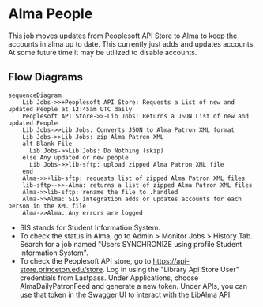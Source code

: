 # Alma People
  This job moves updates from Peoplesoft API Store to Alma to keep the accounts in alma up to date.  This currently just adds and updates accounts.  At some future time it may be utilized to disable accounts.

## Flow Diagrams


```mermaid
sequenceDiagram
    Lib Jobs->>+Peoplesoft API Store: Requests a List of new and updated People at 12:45am UTC daily
    Peoplesoft API Store->>-Lib Jobs: Returns a JSON List of new and updated People
    Lib Jobs->>Lib Jobs: Converts JSON to Alma Patron XML format
    Lib Jobs->>Lib Jobs: zip Alma Patron XML
    alt Blank File    
      Lib Jobs->>Lib Jobs: Do Nothing (skip)
    else Any updated or new people
      Lib Jobs->>lib-sftp: upload zipped Alma Patron XML file
    end
    Alma->>+lib-sftp: requests list of zipped Alma Patron XML files
    lib-sftp-->>-Alma: returns a list of zipped Alma Patron XML files
    Alma->>lib-sftp: rename the file to .handled
    Alma->>Alma: SIS integration adds or updates accounts for each person in the XML file
    Alma->>Alma: Any errors are logged
```

* SIS stands for Student Information System.
* To check the status in Alma, go to Admin > Monitor Jobs > History Tab. Search for a job named "Users SYNCHRONIZE using profile Student Information System".
* To check the Peoplesoft API store, go to https://api-store.princeton.edu/store. Log in using the "Library Api Store User" credentials from Lastpass. Under Applications, choose AlmaDailyPatronFeed and generate a new token. Under APIs, you can use that token in the Swagger UI to interact with the LibAlma API.
